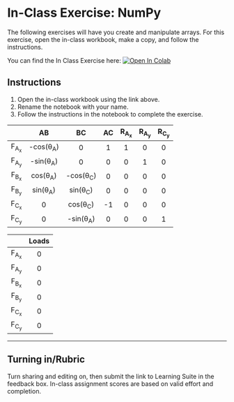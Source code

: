 # In-Class Exercise: NumPy

The following exercises will have you create and manipulate arrays. For this exercise, open the in-class workbook, make a copy, and follow the instructions.

You can find the In Class Exercise here:
<a href="https://colab.research.google.com/github/byu-cce270/content/blob/main/docs/unit3/02_numpy/3_3_Numpy_In_Class.ipynb" target="_blank"><img src="https://colab.research.google.com/assets/colab-badge.svg" alt="Open In Colab"/></a>

## Instructions
1. Open the in-class workbook using the link above.
2. Rename the notebook with your name.
3. Follow the instructions in the notebook to complete the exercise.


|                           |             AB            |             BC            | AC | R<sub>A<sub>x</sub></sub> | R<sub>A<sub>y</sub></sub> | R<sub>C<sub>y</sub></sub> |
|:-------------------------:|:-------------------------:|:-------------------------:|:--:|:-------------------------:|:-------------------------:|:-------------------------:|
| F<sub>A<sub>x</sub></sub> | -cos(&theta;<sub>A</sub>) |             0             |  1 |             1             |             0             |             0             |
| F<sub>A<sub>y</sub></sub> | -sin(&theta;<sub>A</sub>) |             0             |  0 |             0             |             1             |             0             |
| F<sub>B<sub>x</sub></sub> | cos(&theta;<sub>A</sub>)  | -cos(&theta;<sub>C</sub>) |  0 |             0             |             0             |             0             |
| F<sub>B<sub>y</sub></sub> | sin(&theta;<sub>A</sub>)  | sin(&theta;<sub>C</sub>)  |  0 |             0             |             0             |             0             |
| F<sub>C<sub>x</sub></sub> |             0             | cos(&theta;<sub>C</sub>)  | -1 |             0             |             0             |             0             |
| F<sub>C<sub>y</sub></sub> |             0             | -sin(&theta;<sub>A</sub>) |  0 |             0             |             0             |             1             |

|                           | Loads |
|:-------------------------:|:-----:|
| F<sub>A<sub>x</sub></sub> |   0   |
| F<sub>A<sub>y</sub></sub> |   0   |
| F<sub>B<sub>x</sub></sub> |   0   |
| F<sub>B<sub>y</sub></sub> |   0   |
| F<sub>C<sub>x</sub></sub> |   0   |
| F<sub>C<sub>y</sub></sub> |   0   |

---

## Turning in/Rubric
Turn sharing and editing on, then submit the link to Learning Suite in the feedback box. In-class assignment scores are based on valid effort and completion.

